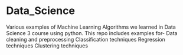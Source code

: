 # Data_Science
Various examples of Machine Learning Algorithms we learned in Data Science 3 course using python.
This repo includes examples for-
Data cleaning and preprocessing
Classification techniques
Regression techniques
Clustering techniques

